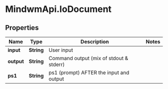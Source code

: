 # MindwmApi.IoDocument

## Properties

Name | Type | Description | Notes
------------ | ------------- | ------------- | -------------
**input** | **String** | User input | 
**output** | **String** | Command output (mix of stdout &amp; stderr) | 
**ps1** | **String** | ps1 (prompt) AFTER the input and output | 


